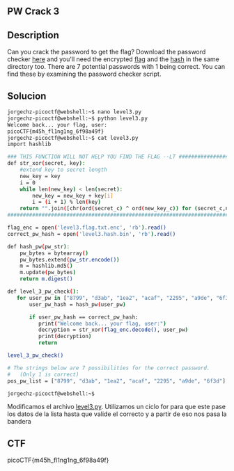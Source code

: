 ## **PW Crack 3**

## Description

Can you crack the password to get the flag?
Download the password checker [here](https://artifacts.picoctf.net/c/18/level3.py) and you'll
need the encrypted [flag](https://artifacts.picoctf.net/c/18/level3.flag.txt.enc) and the
[hash](https://artifacts.picoctf.net/c/18/level3.hash.bin) in the same directory too.
There are 7 potential passwords with 1 being correct. You can find these by
examining the password checker script.

## Solucion

```bash
jorgechz-picoctf@webshell:~$ nano level3.py 
jorgechz-picoctf@webshell:~$ python level3.py 
Welcome back... your flag, user:
picoCTF{m45h_fl1ng1ng_6f98a49f}
jorgechz-picoctf@webshell:~$ cat level3.py 
import hashlib

### THIS FUNCTION WILL NOT HELP YOU FIND THE FLAG --LT ########################
def str_xor(secret, key):
    #extend key to secret length
    new_key = key
    i = 0
    while len(new_key) < len(secret):
        new_key = new_key + key[i]
        i = (i + 1) % len(key)        
    return "".join([chr(ord(secret_c) ^ ord(new_key_c)) for (secret_c,new_key_c) in zip(secret,new_key)])
###############################################################################

flag_enc = open('level3.flag.txt.enc', 'rb').read()
correct_pw_hash = open('level3.hash.bin', 'rb').read()

def hash_pw(pw_str):
    pw_bytes = bytearray()
    pw_bytes.extend(pw_str.encode())
    m = hashlib.md5()
    m.update(pw_bytes)
    return m.digest()

def level_3_pw_check():
   for user_pw in ["8799", "d3ab", "1ea2", "acaf", "2295", "a9de", "6f3d"]:
       user_pw_hash = hash_pw(user_pw)

       if user_pw_hash == correct_pw_hash:
          print("Welcome back... your flag, user:")
          decryption = str_xor(flag_enc.decode(), user_pw)
          print(decryption)
          return

level_3_pw_check()

# The strings below are 7 possibilities for the correct password. 
#   (Only 1 is correct)
pos_pw_list = ["8799", "d3ab", "1ea2", "acaf", "2295", "a9de", "6f3d"]

jorgechz-picoctf@webshell:~$
```

Modificamos el archivo [level3.py](http://level3.py). Utilizamos un ciclo for para que este pase los datos de la lista hasta que valide el correcto y a partir de eso nos pasa la bandera

## CTF

picoCTF{m45h_fl1ng1ng_6f98a49f}